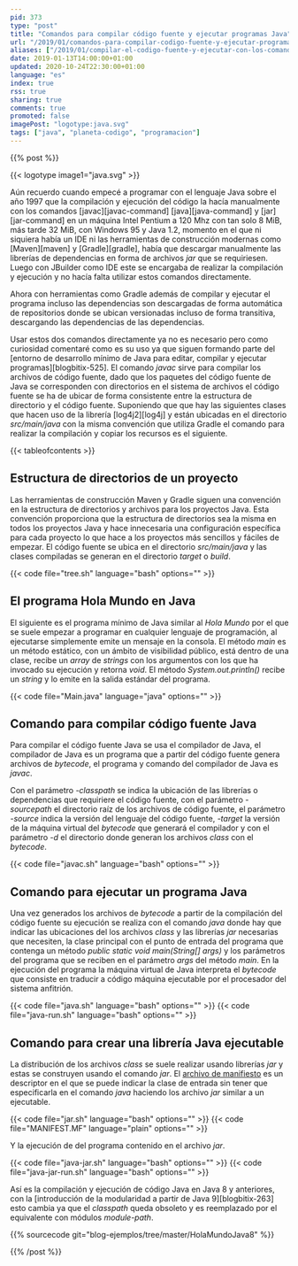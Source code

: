 ```yaml
---
pid: 373
type: "post"
title: "Comandos para compilar código fuente y ejecutar programas Java"
url: "/2019/01/comandos-para-compilar-codigo-fuente-y-ejecutar-programas-java/"
aliases: ["/2019/01/compilar-el-codigo-fuente-y-ejecutar-con-los-comandos-javac-java-y-jar-en-java-8-o-anteriores/"]
date: 2019-01-13T14:00:00+01:00
updated: 2020-10-24T22:30:00+01:00
language: "es"
index: true
rss: true
sharing: true
comments: true
promoted: false
imagePost: "logotype:java.svg"
tags: ["java", "planeta-codigo", "programacion"]
---
```


{{% post %}}

{{< logotype image1="java.svg" >}}

Aún recuerdo cuando empecé a programar con el lenguaje Java sobre el año 1997 que la compilación y ejecución del código la hacía manualmente con los comandos [javac][javac-command] [java][java-command] y [jar][jar-command] en un máquina Intel Pentium a 120 Mhz con tan solo 8 MiB, más tarde 32 MiB, con Windows 95 y Java 1.2, momento en el que ni siquiera había un IDE ni las herramientas de construcción modernas como [Maven][maven] y [Gradle][gradle], había que descargar manualmente las librerías de dependencias en forma de archivos _jar_ que se requiriesen. Luego con JBuilder como IDE este se encargaba de realizar la compilación y ejecución y no hacía falta utilizar estos comandos directamente.

Ahora con herramientas como Gradle además de compilar y ejecutar el programa incluso las dependencias son descargadas de forma automática de repositorios donde se ubican versionadas incluso de forma transitiva, descargando las dependencias de las dependencias.

Usar estos dos comandos directamente ya no es necesario pero como curiosidad comentaré como es su uso ya que siguen formando parte del [entorno de desarrollo mínimo de Java para editar, compilar y ejecutar programas][blogbitix-525]. El comando _javac_ sirve para compilar los archivos de código fuente, dado que los paquetes del código fuente de Java se corresponden con directorios en el sistema de archivos el código fuente se ha de ubicar de forma consistente entre la estructura de directorio y el código fuente. Suponiendo que que hay las siguientes clases que hacen uso de la librería [log4j2][log4j] y están ubicadas en el directorio _src/main/java_ con la misma convención que utiliza Gradle el comando para realizar la compilación y copiar los recursos es el siguiente.

{{< tableofcontents >}}

## Estructura de directorios de un proyecto

Las herramientas de construcción Maven y Gradle siguen una convención en la estructura de directorios y archivos para los proyectos Java. Esta convención proporciona que la estructura de directorios sea la misma en todos los proyectos Java y hace innecesaria una configuración específica para cada proyecto lo que hace a los proyectos más sencillos y fáciles de empezar. El código fuente se ubica en el directorio _src/main/java_ y las clases compiladas se generan en el directorio _target_ o _build_.

{{< code file="tree.sh" language="bash" options="" >}}

## El programa Hola Mundo en Java

El siguiente es el programa mínimo de Java similar al _Hola Mundo_ por el que se suele empezar a programar en cualquier lenguaje de programación, al ejecutarse simplemente emite un mensaje en la consola. El método _main_ es un método estático, con un ámbito de visibilidad público, está dentro de una clase, recibe un _array_ de _strings_ con los argumentos con los que ha invocado su ejecución y retorna _void_. El método _System.out.println()_ recibe un _string_ y lo emite en la salida estándar del programa.

{{< code file="Main.java" language="java" options="" >}}

## Comando para compilar código fuente Java

Para compilar el código fuente Java se usa el compilador de Java, el compilador de Java es un programa que a partir del código fuente genera archivos de _bytecode_, el programa y comando del compilador de Java es _javac_.

Con el parámetro _-classpath_ se indica la ubicación de las librerías o dependencias que requiriere el código fuente, con el parámetro _-sourcepath_ el directorio raíz de los archivos de código fuente, el parámetro _-source_ indica la versión del lenguaje del código fuente, _-target_ la versión de la máquina virtual del _bytecode_ que generará el compilador y con el parámetro _-d_ el directorio donde generan los archivos _class_ con el _bytecode_.

{{< code file="javac.sh" language="bash" options="" >}}

## Comando para ejecutar un programa Java

Una vez generados los archivos de _bytecode_ a partir de la compilación del código fuente su ejecución se realiza con el comando _java_ donde hay que indicar las ubicaciones del los archivos _class_ y las librerías _jar_ necesarias que necesiten, la clase principal con el punto de entrada del programa que contenga un método _public static void main(String[] args)_ y los parámetros del programa que se reciben en el parámetro _args_ del método _main_. En la ejecución del programa la máquina virtual de Java interpreta el _bytecode_ que consiste en traducir a código máquina ejecutable por el procesador del sistema anfitrión.

{{< code file="java.sh" language="bash" options="" >}}
{{< code file="java-run.sh" language="bash" options="" >}}

## Comando para crear una librería Java ejecutable

La distribución de los archivos _class_ se suele realizar usando librerías _jar_ y estas se construyen usando el comando _jar_. El [archivo de manifiesto](https://docs.oracle.com/javase/tutorial/deployment/jar/manifestindex.html) es un descriptor en el que se puede indicar la clase de entrada sin tener que especificarla en el comando _java_ haciendo los archivo _jar_ similar a un ejecutable.

{{< code file="jar.sh" language="bash" options="" >}}
{{< code file="MANIFEST.MF" language="plain" options="" >}}

Y la ejecución de del programa contenido en el archivo _jar_.

{{< code file="java-jar.sh" language="bash" options="" >}}
{{< code file="java-jar-run.sh" language="bash" options="" >}}

Así es la compilación y ejecución de código Java en Java 8 y anteriores, con la [introducción de la modularidad a partir de Java 9][blogbitix-263] esto cambia ya que el _classpath_ queda obsoleto y es reemplazado por el equivalente con módulos _module-path_.

{{% sourcecode git="blog-ejemplos/tree/master/HolaMundoJava8" %}}

{{% /post %}}
